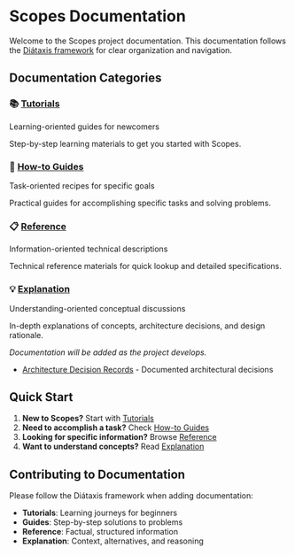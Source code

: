# Scopes Documentation

Welcome to the Scopes project documentation. This documentation follows the [Diátaxis framework](https://diataxis.fr/) for clear organization and navigation.

## Documentation Categories

### 📚 [Tutorials](./tutorials/)

Learning-oriented guides for newcomers

Step-by-step learning materials to get you started with Scopes.

### 📖 [How-to Guides](./guides/)

Task-oriented recipes for specific goals

Practical guides for accomplishing specific tasks and solving problems.

### 📋 [Reference](./reference/)

Information-oriented technical descriptions

Technical reference materials for quick lookup and detailed specifications.

### 💡 [Explanation](./explanation/)

Understanding-oriented conceptual discussions

In-depth explanations of concepts, architecture decisions, and design rationale.

*Documentation will be added as the project develops.*
- [Architecture Decision Records](./explanation/adr/) - Documented architectural decisions

## Quick Start

1. **New to Scopes?** Start with [Tutorials](./tutorials/)
2. **Need to accomplish a task?** Check [How-to Guides](./guides/)
3. **Looking for specific information?** Browse [Reference](./reference/)
4. **Want to understand concepts?** Read [Explanation](./explanation/)

## Contributing to Documentation

Please follow the Diátaxis framework when adding documentation:

- **Tutorials**: Learning journeys for beginners
- **Guides**: Step-by-step solutions to problems
- **Reference**: Factual, structured information
- **Explanation**: Context, alternatives, and reasoning
